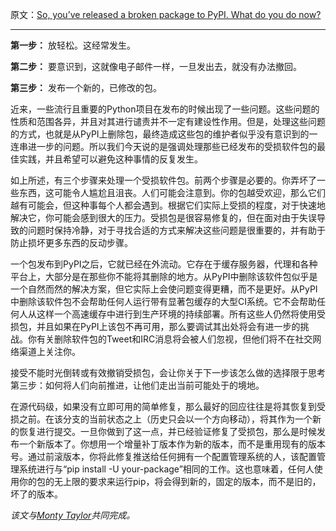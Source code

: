 原文：[So, you’ve released a broken package to PyPI. What do you do now?](https://doughellmann.com/blog/2016/02/25/so-youve-released-a-broken-package-to-pypi-what-do-you-do-now/)

---

**第一步：** 放轻松。这经常发生。

**第二步：** 要意识到，这就像电子邮件一样，一旦发出去，就没有办法撤回。

**第三步：** 发布一个新的，已修改的包。

近来，一些流行且重要的Python项目在发布的时候出现了一些问题。这些问题的性质和范围各异，并且对其进行谴责并不一定有建设性作用。但是，处理这些问题的方式，也就是从PyPI上删除包，最终造成这些包的维护者似乎没有意识到的一连串进一步的问题。所以我们今天说的是强调处理那些已经发布的受损软件包的最佳实践，并且希望可以避免这种事情的反复发生。

如上所述，有三个步骤来处理一个受损软件包。前两个步骤是必要的。你弄坏了一些东西，这可能令人尴尬且沮丧。人们可能会注意到。你的包越受欢迎，那么它们越有可能会，但这种事每个人都会遇到。根据它们实际上受损的程度，对于快速地解决它，你可能会感到很大的压力。受损包是很容易修复的，但在面对由于失误导致的问题时保持冷静，对于寻找合适的方式来解决这些问题是很重要的，并有助于防止损坏更多东西的反动步骤。

一个包发布到PyPI之后，它就已经在外流动。它存在于缓存服务器，代理和各种平台上，大部分是在那些你不能将其删除的地方。从PyPI中删除该软件包似乎是一个自然而然的解决方案，但它实际上会使问题变得更糟，而不是更好。从PyPI中删除该软件包不会帮助任何人运行带有显著包缓存的大型CI系统。它不会帮助任何人从这样一个高速缓存中进行到生产环境的持续部署。所有这些人仍然将使用受损包，并且如果在PyPI上该包不再可用，那么要调试其出处将会有进一步的挑战。你有关删除软件包的Tweet和IRC消息将会被人们忽视，但他们将不在社交网络渠道上关注你。

接受不能时光倒转或有效撤销受损包，会让你关于下一步该怎么做的选择限于思考第三步：如何将人们向前推进，让他们走出当前可能处于的境地。

在源代码级，如果没有立即可用的简单修复，那么最好的回应往往是将其恢复到受损之前。在该分支的当前状态之上（历史只会以一个方向移动），将其作为一个新的恢复进行提交。一旦你做到了这一点，并已经验证修复了受损包，那么是时候发布一个新版本了。你想用一个增量补丁版本作为新的版本，而不是重用现有的版本号。通过前滚版本，你将此修复推送给任何拥有一个配置管理系统的人，该配置管理系统进行与“pip install -U your-package”相同的工作。这也意味着，任何人使用你的包的无上限的要求来运行pip，将会得到新的，固定的版本，而不是旧的，坏了的版本。

_该文与[Monty Taylor](http://inaugust.com)共同完成。_
